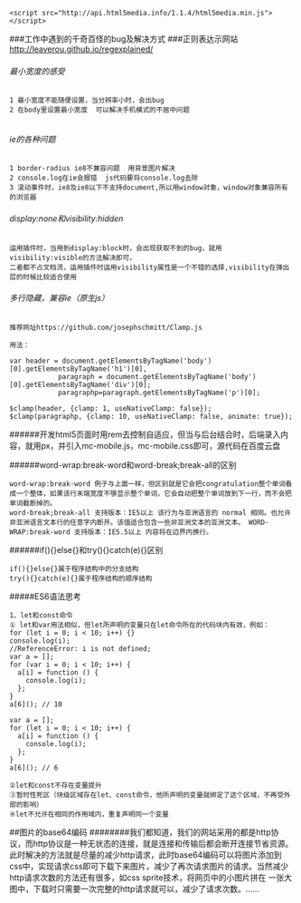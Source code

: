 ```
<script src="http://api.html5media.info/1.1.4/html5media.min.js"></script>
```

###工作中遇到的千奇百怪的bug及解决方式
###正则表达示网站 http://leaverou.github.io/regexplained/
###### 最小宽度的感受

```
1 最小宽度不能随便设置，当分辨率小时，会出bug
2 在body里设置最小宽度  可以解决手机模式的不居中问题


```
###### ie的各种问题
```
1 border-radius ie8不兼容问题  用背景图片解决
2 console.log在ie会报错  js代码要将console.log去除
3 滚动事件时，ie8及ie8以下不支持document,所以用window对象，window对象兼容所有的浏览器
```

###### display:none和visibility:hidden
```
运用插件时，当用到display:block时，会出现获取不到的bug，就用visibility:visible的方法解决即可，
二者都不占文档流，运用插件时运用visibility属性是一个不错的选择,visibility在弹出层的时候比较适合使用
```

###### 多行隐藏，兼容ie（原生js）
```
推荐网址https://github.com/josephschmitt/Clamp.js

用法：

var header = document.getElementsByTagName('body')[0].getElementsByTagName('h1')[0],
            paragraph = document.getElementsByTagName('body')[0].getElementsByTagName('div')[0];
            paragraphp=paragraph.getElementsByTagName('p')[0];
            
$clamp(header, {clamp: 1, useNativeClamp: false});
$clamp(paragraphp, {clamp: 10, useNativeClamp: false, animate: true});
```
######开发html5页面时用rem去控制自适应，但当与后台结合时，后端录入内容，就用px，并引入mc-mobile.js，mc-mobile.css即可，源代码在百度云盘

######word-wrap:break-word和word-break;break-all的区别
```
word-wrap:break-word 例子与上面一样，但区别就是它会把congratulation整个单词看成一个整体，如果该行末端宽度不够显示整个单词，它会自动把整个单词放到下一行，而不会把单词截断掉的。
word-break;break-all 支持版本：IE5以上 该行为与亚洲语言的 normal 相同。也允许非亚洲语言文本行的任意字内断开。该值适合包含一些非亚洲文本的亚洲文本。 WORD-WRAP:break-word 支持版本：IE5.5以上 内容将在边界内换行。
```
######if(){}else{}和try(){}catch(e){}区别
```
if(){}else{}属于程序结构中的分支结构
try(){}catch(e){}属于程序结构的顺序结构
```
#####ES6语法思考
```
1、let和const命令
① let和var用法相似，但let所声明的变量只在let命令所在的代码块内有效，例如：
for (let i = 0; i < 10; i++) {}
console.log(i);
//ReferenceError: i is not defined;
var a = [];
for (var i = 0; i < 10; i++) {
  a[i] = function () {
    console.log(i);
  };
}
a[6](); // 10

var a = [];
for (let i = 0; i < 10; i++) {
  a[i] = function () {
    console.log(i);
  };
}
a[6](); // 6

②let和const不存在变量提升
③暂时性死区（块级区域存在let、const命令，他所声明的变量就绑定了这个区域，不再受外部的影响）
④let不允许在相同的作用域内，重复声明同一个变量

```
##图片的base64编码
########我们都知道，我们的网站采用的都是http协议，而http协议是一种无状态的连接，就是连接和传输后都会断开连接节省资源。此时解决的方法就是尽量的减少http请求，此时base64编码可以将图片添加到css中，实现请求css即可下载下来图片，减少了再次请求图片的请求。当然减少http请求次数的方法还有很多，如css sprite技术，将网页中的小图片拼在 一张大图中，下载时只需要一次完整的http请求就可以，减少了请求次数。……
